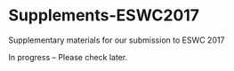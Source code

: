 # Supplements-ESWC2017
Supplementary materials for our submission to ESWC 2017

In progress – Please check later.
